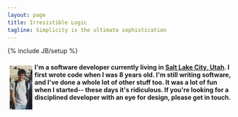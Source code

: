 ```yaml
---
layout: page
title: Irresistible Logic
tagline: Simplicity is the ultimate sophistication
---
```

{% include JB/setup %}

<span>
<h4 class="well" style="min-height:130px">
<div>
  <p style="display:inline">
    <img src="assets/jake.png" alt="Jake" style="margin:5px; float:left;">
    <p>I'm a software developer currently living in <a href="https://maps.google.com/maps/place?ftid=0x87523d9488d131ed:0x5b53b7a0484d31ca&amp;q=Salt+Lake+City,+UT&amp;hl=en&amp;ie=UTF8&amp;ll=40.760779,-111.891047&amp;spn=0.00052,0.000687&amp;t=h&amp;z=11&amp;vpsrc=0">Salt Lake City, Utah</a>. I first wrote code when I was 8 years old. I'm still writing software, and I've done a whole lot of other stuff too. It was a lot of fun when I started-- these days it's ridiculous. If you're looking for a disciplined developer with an eye for design, please <a id="email_contact">get in touch</a>.</p>
  </p>
</div>
</h4>
</span>

<!-- <div class="well floatingBox" style="float:left;">
 <ul class="posts">
      {% for post in site.posts %}
      {% if post.category contains 'Haikus' %}
      {% else %}
      <li>
          <h3>
              <a href="{{ post.url }}">
                  {{ post.title }}
              </a>
              <span class="post-date">
                  {{ post.date | date_to_string }}
             </span>
             <span>
             {{ p.url }}
             </span>
         </h3>
     </li>
     {% endif %}
     {% endfor %}
 </ul>
</div> -->
